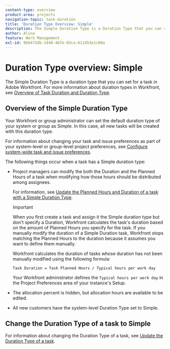 ```yaml
---
content-type: overview
product-area: projects
navigation-topic: task-duration
title: 'Duration Type Overview: Simple'
description: The Simple Duration Type is a Duration Type that you can set for a task in Adobe Workfront.
author: Alina
feature: Work Management
exl-id: 9bb472db-1448-467e-93ca-611453e1c00a
---
```

# Duration Type overview: Simple

<!-- Audited: 5/2025 -->

The Simple Duration Type is a duration type that you can set for a task in Adobe Workfront. For more information about duration types in Workfront, see [Overview of Task Duration and Duration Type](../../../manage-work/tasks/taskdurtn/task-duration-and-duration-type.md).

## Overview of the Simple Duration Type

Your Workfront or group administrator can set the default duration type of your system or group as Simple. In this case, all new tasks will be created with this duration type. 

For information about changing your task and issue preferences as part of your system-level or group-level project preferences, see [Configure system-wide task and issue preferences](../../../administration-and-setup/set-up-workfront/configure-system-defaults/set-task-issue-preferences.md).

The following things occur when a task has a Simple duration type:

* Project managers can modify the both the Duration and the Planned Hours of a task when modifying how those hours should be distributed among assignees.

  For information, see [Update the Planned Hours and Duration of a task with a Simple Duration Type](../../../manage-work/tasks/taskdurtn/update-planned-hours-duration-for-simple-duration-task.md).

  >[!IMPORTANT]
  >
  >When you first create a task and assign it the Simple duration type but don't specify a Duration, Workfront calculates the task's duration based on the amount of Planned Hours you specify for the task. If you manually modify the duration of a Simple Duration task, Workfront stops matching the Planned Hours to the duration because it assumes you want to define them manually.
  >
  >Workfront calculates the duration of tasks whose duration has not been manually modified using the following formula:
  >
  > `Task Duration = Task Planned Hours / Typical hours per work day`
  >
  >Your Workfront administrator defines the `Typical hours per work day` in the Project Preferences area of your instance's Setup. 

* The allocation percent is hidden, but allocation hours are available to be edited.
* All new customers have the system-level Duration Type set to Simple.

## Change the Duration Type of a task to Simple

For information about changing the Duration Type of a task, see [Update the Duration Type of a task](../../../manage-work/tasks/taskdurtn/update-duration-type-of-task.md).

<!--
<p data-mc-conditions="QuicksilverOrClassic.Draft mode">(NOTE: replaced with new article linked above)</p>
-->

<!--
<ol data-mc-conditions="QuicksilverOrClassic.Draft mode">
<li value="1">Go to a task for which you want to change the Duration Type.</li>
<li value="2"> <p data-mc-conditions="QuicksilverOrClassic.Quicksilver">Click <strong>Task Details</strong> in the left panel, then in the Overview area double click <strong>Duration Type</strong>. </p> </li>
<li value="3"> <p>Select <strong>Simple</strong> from the drop-down menu.</p> </li>
<li value="4">Click <strong>Save</strong> <strong>Changes</strong><strong>.</strong></li>
</ol>
-->
